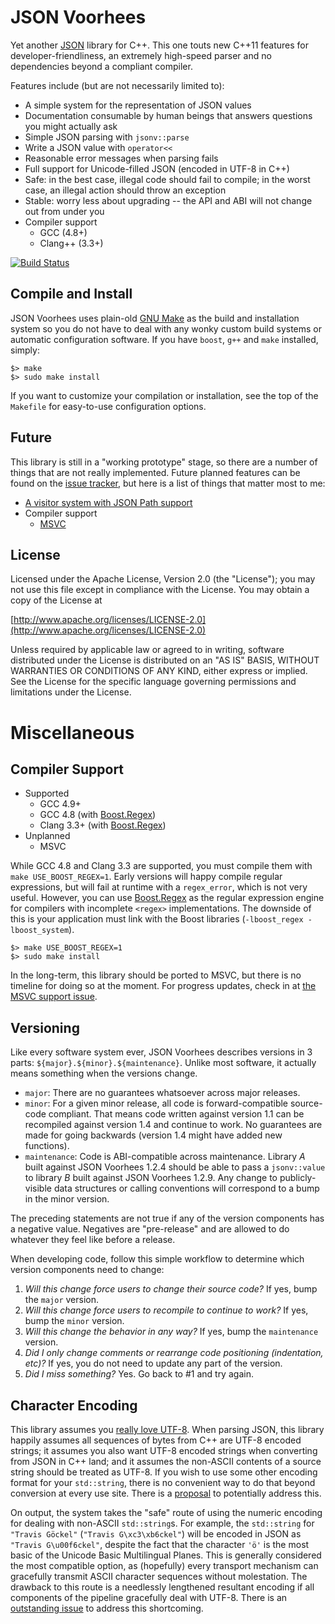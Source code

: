 JSON Voorhees
=============

Yet another [JSON](http://www.json.org/) library for C++.
This one touts new C++11 features for developer-friendliness, an extremely high-speed parser and no dependencies beyond
 a compliant compiler.

Features include (but are not necessarily limited to):

 - A simple system for the representation of JSON values
 - Documentation consumable by human beings that answers questions you might actually ask
 - Simple JSON parsing with `jsonv::parse`
 - Write a JSON value with `operator<<`
 - Reasonable error messages when parsing fails
 - Full support for Unicode-filled JSON (encoded in UTF-8 in C++)
 - Safe: in the best case, illegal code should fail to compile; in the worst case, an illegal action should throw an
   exception
 - Stable: worry less about upgrading -- the API and ABI will not change out from under you
 - Compiler support
     - GCC (4.8+)
     - Clang++ (3.3+)

[![Build Status](https://travis-ci.org/tgockel/json-voorhees.svg?branch=master)](https://travis-ci.org/tgockel/json-voorhees)

Compile and Install
-------------------

JSON Voorhees uses plain-old [GNU Make](http://www.gnu.org/software/make/) as the build and installation system so you
 do not have to deal with any wonky custom build systems or automatic configuration software.
If you have `boost`, `g++` and `make` installed, simply:

    $> make
    $> sudo make install

If you want to customize your compilation or installation, see the top of the `Makefile` for easy-to-use configuration
 options.

Future
------

This library is still in a "working prototype" stage, so there are a number of things that are not really implemented.
Future planned features can be found on the [issue tracker][future-features], but here is a list of things that matter
 most to me:

 - [A visitor system with JSON Path support](https://github.com/tgockel/json-voorhees/issues/3)
 - Compiler support
     - [MSVC](https://github.com/tgockel/json-voorhees/issues/7)

License
-------

Licensed under the Apache License, Version 2.0 (the "License"); you may not use this file except in compliance with
the License. You may obtain a copy of the License at

  [http://www.apache.org/licenses/LICENSE-2.0](http://www.apache.org/licenses/LICENSE-2.0)

Unless required by applicable law or agreed to in writing, software distributed under the License is distributed on
an "AS IS" BASIS, WITHOUT WARRANTIES OR CONDITIONS OF ANY KIND, either express or implied. See the License for the
specific language governing permissions and limitations under the License.

Miscellaneous
=============

Compiler Support
----------------

 - Supported
     - GCC 4.9+
     - GCC 4.8 (with [Boost.Regex][Boost.Regex])
     - Clang 3.3+ (with [Boost.Regex][Boost.Regex])
 - Unplanned
     - MSVC

While GCC 4.8 and Clang 3.3 are supported, you must compile them with `make USE_BOOST_REGEX=1`.
Early versions will happy compile regular expressions, but will fail at runtime with a `regex_error`, which is not very
 useful.
However, you can use [Boost.Regex][Boost.Regex] as the regular expression engine for compilers with incomplete `<regex>`
 implementations.
The downside of this is your application must link with the Boost libraries (`-lboost_regex -lboost_system`).

    $> make USE_BOOST_REGEX=1
    $> sudo make install

In the long-term, this library should be ported to MSVC, but there is no timeline for doing so at the moment.
For progress updates, check in at [the MSVC support issue](https://github.com/tgockel/json-voorhees/issues/7).

Versioning
----------

Like every software system ever, JSON Voorhees describes versions in 3 parts: `${major}.${minor}.${maintenance}`.
Unlike most software, it actually means something when the versions change.

 - `major`: There are no guarantees whatsoever across major releases.
 - `minor`: For a given minor release, all code is forward-compatible source-code compliant.
            That means code written against version 1.1 can be recompiled against version 1.4 and continue to work.
            No guarantees are made for going backwards (version 1.4 might have added new functions).
 - `maintenance`: Code is ABI-compatible across maintenance.
                  Library *A* built against JSON Voorhees 1.2.4 should be able to pass a `jsonv::value` to library *B*
                   built against JSON Voorhees 1.2.9.
                  Any change to publicly-visible data structures or calling conventions will correspond to a bump in the
                   minor version.

The preceding statements are not true if any of the version components has a negative value.
Negatives are "pre-release" and are allowed to do whatever they feel like before a release.

When developing code, follow this simple workflow to determine which version components need to change:

 1. *Will this change force users to change their source code?*
    If yes, bump the `major` version.
 2. *Will this change force users to recompile to continue to work?*
    If yes, bump the `minor` version.
 3. *Will this change the behavior in any way?*
    If yes, bump the `maintenance` version.
 4. *Did I only change comments or rearrange code positioning (indentation, etc)?*
    If yes, you do not need to update any part of the version.
 5. *Did I miss something?*
    Yes. Go back to #1 and try again.

Character Encoding
------------------

This library assumes you [really love UTF-8](http://www.utf8everywhere.org/).
When parsing JSON, this library happily assumes all sequences of bytes from C++ are UTF-8 encoded strings; it assumes
 you also want UTF-8 encoded strings when converting from JSON in C++ land; and it assumes the non-ASCII contents of a
 source string should be treated as UTF-8.
If you wish to use some other encoding format for your `std::string`, there is no convenient way to do that beyond
 conversion at every use site.
There is a [proposal][decode-non-utf8] to potentially address this.

On output, the system takes the "safe" route of using the numeric encoding for dealing with non-ASCII `std::string`s.
For example, the `std::string` for `"Travis Göckel"` (`"Travis G\xc3\xb6ckel"`) will be encoded in JSON as
 `"Travis G\u00f6ckel"`, despite the fact that the character `'ö'` is the most basic of the Unicode Basic Multilingual
 Planes.
This is generally considered the most compatible option, as (hopefully) every transport mechanism can gracefully
 transmit ASCII character sequences without molestation.
The drawback to this route is a needlessly lengthened resultant encoding if all components of the pipeline gracefully
 deal with UTF-8.
There is an [outstanding issue][encode-utf8] to address this shortcoming.

 [Boost.Regex]: http://www.boost.org/doc/libs/1_56_0/libs/regex/doc/html/index.html
    "The Boost.Regex library"
 [decode-non-utf8]: https://github.com/tgockel/json-voorhees/issues/10
    "Decode numeric encodings into arbitrarily encoded std::string"
 [encode-utf8]: https://github.com/tgockel/json-voorhees/issues/11
    "Issue 21: String encoding should allow UTF-8 output"
 [future-features]: https://github.com/tgockel/json-voorhees/issues?q=is%3Aopen+is%3Aissue+no%3Amilestone
    "Future features"
